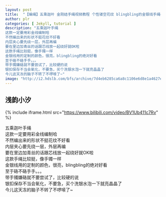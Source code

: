 ```yaml
---
layout: post
title:  "【编绳】五乘迦叶 金刚结手绳视频教程 个性镂空花纹 blingbling的金银线手绳~"
author: plr
categories: [ Jekyll, tutorial ]
description: "五乘迦叶手绳
这款一定要用彩金线编制哈
不然编出来的形状不挺花纹不好看
内层夹心要先绕一层，外层再编
要在里边加青丝的话跟芯线放一起绕好就OK啦
这款手绳比较挺，像手镯一样
金银线用的定制的颜色，很亮，blingbling的绝对好看
至于硌不硌手手。。。
带手镯嫌硌就不要尝试了，比较硬的说
银扣保存不当会氧化，不要急，买个洗银水泡一下就亮晶晶了
今儿这天冻的脑子不转了不啰嗦了~"
image: "http://i2.hdslb.com/bfs/archive/7d4eb6285ca6a8c1106e6d8e1a4627e3c066b0ed.jpg"
---
```

## 浅韵小汐

{% include iframe.html src="https://www.bilibili.com/video/BV1Ub411c7Rv" %}

五乘迦叶手绳<br>这款一定要用彩金线编制哈<br>不然编出来的形状不挺花纹不好看<br>内层夹心要先绕一层，外层再编<br>要在里边加青丝的话跟芯线放一起绕好就OK啦<br>这款手绳比较挺，像手镯一样<br>金银线用的定制的颜色，很亮，blingbling的绝对好看<br>至于硌不硌手手。。。<br>带手镯嫌硌就不要尝试了，比较硬的说<br>银扣保存不当会氧化，不要急，买个洗银水泡一下就亮晶晶了<br>今儿这天冻的脑子不转了不啰嗦了~

